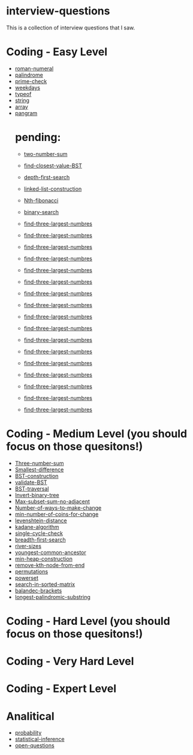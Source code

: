 # interview-questions
This is a collection of interview questions that I saw.

# Coding - Easy Level
* [roman-numeral](../master/coding/easy-level/roman-numeral/romanNum.js)
* [palindrome](../master/coding/easy-level/palindrome/palindrome.js)
* [prime-check](../master/coding/easy-level/prime-number/prime-number.js)
* [weekdays](../master/coding/easy-level/weekdays/weekdays.js)
* [typeof](../master/coding/easy-level/typeof-string-num/typeof-string-sum.js)
* [string](../master/coding/easy-level/string-sum-search/string-sum-search.js)
* [array](../master/coding/easy-level/array-or-false/array-or-false.js)
* [pangram](../master/coding/easy-level/pangram/pangram.js)
    # pending:
    * [two-number-sum]()
    * [find-closest-value-BST]()
    * [depth-first-search]()
    * [linked-list-construction]()
    * [Nth-fibonacci]()
    * [binary-search]()
    * [find-three-largest-numbres]()

    * [find-three-largest-numbres]()
    * [find-three-largest-numbres]()
    * [find-three-largest-numbres]()
    * [find-three-largest-numbres]()
    * [find-three-largest-numbres]()
    * [find-three-largest-numbres]()
    * [find-three-largest-numbres]()
    * [find-three-largest-numbres]()
    * [find-three-largest-numbres]()
    * [find-three-largest-numbres]()
    * [find-three-largest-numbres]()
    * [find-three-largest-numbres]()
    * [find-three-largest-numbres]()
    * [find-three-largest-numbres]()
    * [find-three-largest-numbres]()
    * [find-three-largest-numbres]()



# Coding - Medium Level (you should focus on those quesitons!)
* [Three-number-sum]()
* [Smallest-difference]()
* [BST-construction]()
* [validate-BST]()
* [BST-traversal]()
* [Invert-binary-tree]()
* [Max-subset-sum-no-adjacent]()
* [Number-of-ways-to-make-change]()
* [min-number-of-coins-for-change]()
* [levenshtein-distance]()
* [kadane-algorithm]()
* [single-cycle-check]()
* [breadth-first-search]()
* [river-sizes]()
* [youngest-common-ancestor]()
* [min-heap-construction]()
* [remove-kth-node-from-end]()
* [permutations]()
* [powerset]()
* [search-in-sorted-matrix]()
* [balandec-brackets]()
* [longest-palindromic-substring]()


# Coding - Hard Level (you should focus on those quesitons!)

# Coding - Very Hard Level

# Coding - Expert Level



# Analitical
* [probability](../master/analytical/probability/probability.md)
* [statistical-inference](../master/analytical/probability/statistical-inference.md)
* [open-questions](../master/analytical/open/open-questions.md)